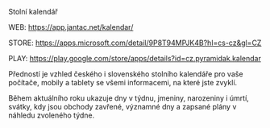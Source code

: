 Stolní kalendář


WEB: https://app.jantac.net/kalendar/

STORE: https://apps.microsoft.com/detail/9P8T94MPJK4B?hl=cs-cz&gl=CZ

PLAY: https://play.google.com/store/apps/details?id=cz.pyramidak.kalendar


Předností je vzhled českého i slovenského stolního kalendáře pro vaše počítače, mobily a tablety se všemi informacemi, na které jste zvyklí.

Během aktuálního roku ukazuje dny v týdnu, jmeniny, narozeniny i úmrtí, svátky, kdy jsou obchody zavřené, významné dny a zapsané plány v náhledu zvoleného týdne.
